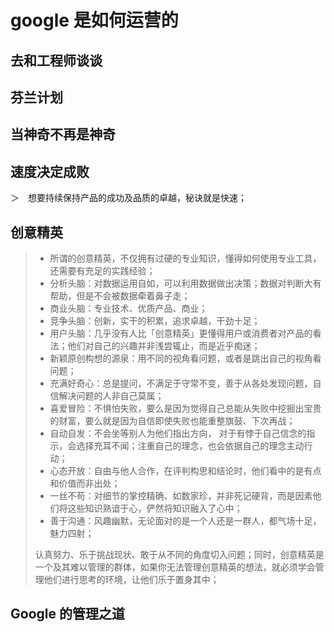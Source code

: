 # google 是如何运营的

## 去和工程师谈谈
## 芬兰计划
## 当神奇不再是神奇
## 速度决定成败
＞　想要持续保持产品的成功及品质的卓越，秘诀就是快速；

## 创意精英

> * 所谓的创意精英，不仅拥有过硬的专业知识，懂得如何使用专业工具，还需要有充足的实践经验；
> * 分析头脑：对数据运用自如，可以利用数据做出决策；数据对判断大有帮助，但是不会被数据牵着鼻子走；
> * 商业头脑：专业技术、优质产品、商业；
> * 竞争头脑：创新，实干的积累，追求卓越，干劲十足；
> * 用户头脑：几乎没有人比「创意精英」更懂得用户或消费者对产品的看法；他们对自己的兴趣并非浅尝辄止，而是近乎痴迷；
> * 新颖原创构想的源泉：用不同的视角看问题，或者是跳出自己的视角看问题；
> * 充满好奇心：总是提问，不满足于守常不变，善于从各处发现问题，自信解决问题的人非自己莫属；
> * 喜爱冒险：不惧怕失败，要么是因为觉得自己总能从失败中挖掘出宝贵的财富，要么就是因为自信即使失败也能重整旗鼓、下次再战；
> * 自动自发：不会坐等别人为他们指出方向， 对于有悖于自己信念的指示，会选择充耳不闻；注重自己的理念，也会依据自己的理念主动行动；
> * 心态开放：自由与他人合作，在评判构思和结论时，他们看中的是有点和价值而非出处；
> * 一丝不苟：对细节的掌控精确、如数家珍，并非死记硬背，而是因素他们将这些知识熟谙于心，俨然将知识融入了心中；
> * 善于沟通：风趣幽默，无论面对的是一个人还是一群人，都气场十足，魅力四射；
>
> 认真努力、乐于挑战现状、敢于从不同的角度切入问题；同时，创意精英是一个及其难以管理的群体，如果你无法管理创意精英的想法，就必须学会管理他们进行思考的环境，让他们乐于置身其中；

## Google 的管理之道
